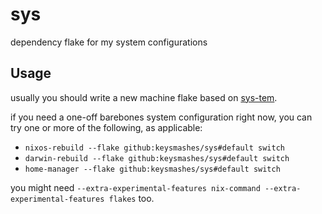 # sys

dependency flake for my system configurations

## Usage

usually you should write a new machine flake based on [sys-tem](https://github.com/keysmashes/sys-tem).

if you need a one-off barebones system configuration right now, you can try one or more of the following, as applicable:

- `nixos-rebuild --flake github:keysmashes/sys#default switch`
- `darwin-rebuild --flake github:keysmashes/sys#default switch`
- `home-manager --flake github:keysmashes/sys#default switch`

you might need `--extra-experimental-features nix-command --extra-experimental-features flakes` too.
